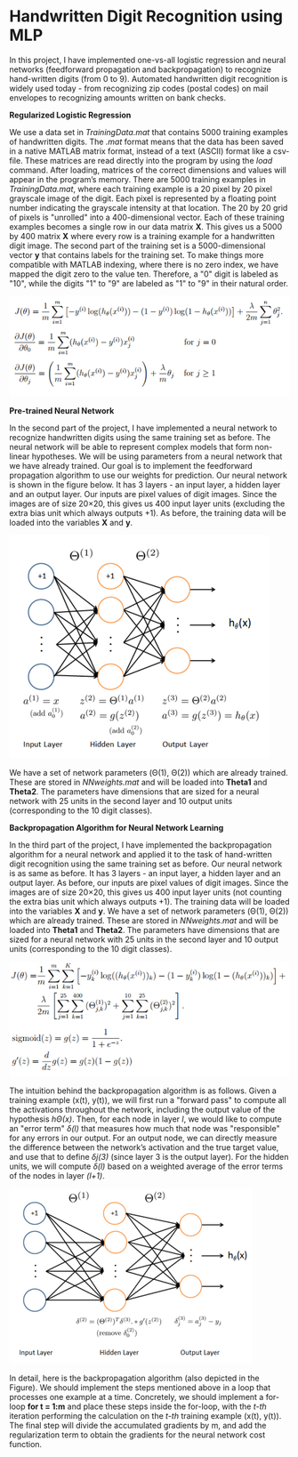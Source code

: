 # Handwritten Digit Recognition using MLP

In this project, I have implemented one-vs-all logistic regression and neural networks (feedforward propagation and backpropagation) to recognize hand-written digits (from 0 to 9). Automated handwritten digit recognition is widely used today - from recognizing zip codes (postal codes) on mail envelopes to recognizing amounts written on bank checks.

**Regularized Logistic Regression**

We use a data set in *TrainingData.mat* that contains 5000 training examples of handwritten digits. The *.mat* format means that the data has been saved in a native MATLAB matrix format, instead of a text (ASCII) format like a csv-file. These matrices are read directly into the program by using the *load* command. After loading, matrices of the correct dimensions and values will appear in the program’s memory.
There are 5000 training examples in *TrainingData.mat*, where each training example is a 20 pixel by 20 pixel grayscale image of the digit. Each pixel is represented by a floating point number indicating the grayscale intensity at that location. The 20 by 20 grid of pixels is "unrolled" into a 400-dimensional vector. Each of these training examples becomes a single row in our data matrix **X**. This gives us a 5000 by 400 matrix **X** where every row is a training example for a handwritten digit image.
The second part of the training set is a 5000-dimensional vector **y** that contains labels for the training set. To make things more compatible with MATLAB indexing, where there is no zero index, we have mapped the digit zero to the value ten. Therefore, a "0" digit is labeled as "10", while the digits "1" to "9" are labeled as "1" to "9" in their natural order.

![Screenshot](regularized-logistic-regression.png)

**Pre-trained Neural Network**

In the second part of the project, I have implemented a neural network to recognize handwritten digits using the same training set as before. The neural network will be able to represent complex models that form non-linear hypotheses. We will be using parameters from a neural network that we have already trained. Our goal is to implement the feedforward propagation algorithm to use our weights for prediction. 
Our neural network is shown in the figure below. It has 3 layers - an input layer, a hidden layer and an output layer. Our inputs are pixel values of digit images. Since the images are of size 20×20, this gives us 400 input layer units (excluding the extra bias unit which always outputs +1). As before, the training data will be loaded into the variables **X** and **y**.

![Screenshot](nueral-network-model.PNG)

We have a set of network parameters (Θ(1), Θ(2)) which are already trained. These are stored in *NNweights.mat* and will be loaded into **Theta1** and **Theta2**. The parameters have dimensions that are sized for a neural network with 25 units in the second layer and 10 output units (corresponding to the 10 digit classes).

**Backpropagation Algorithm for Neural Network Learning**

In the third part of the project, I have implemented the backpropagation algorithm for a neural network and applied it to the task of hand-written digit recognition using the same training set as before.
Our neural network is as same as before. It has 3 layers - an input layer, a hidden layer and an output layer. As before, our inputs are pixel values of digit images. Since the images are of size 20×20, this gives us 400 input layer units (not counting the extra bias unit which always outputs +1). The training data will be loaded into the variables **X** and **y**.
We have a set of network parameters (Θ(1), Θ(2)) which are already trained. These are stored in *NNweights.mat* and will be loaded into **Theta1** and **Theta2**. The parameters have dimensions that are sized for a neural network with 25 units in the second layer and 10 output units (corresponding to the 10 digit classes).

![Screenshot](back-propagation1.png)

The intuition behind the backpropagation algorithm is as follows. Given a training example (x(t), y(t)), we will first run a "forward pass" to compute all the activations throughout the network, including the output value of the hypothesis *hΘ(x)*. Then, for each node in layer *l*, we would like to compute an "error term" *δ(l)* that measures how much that node was "responsible" for any errors in our output.
For an output node, we can directly measure the difference between the network’s activation and the true target value, and use that to define *δj(3)* (since layer 3 is the output layer). For the hidden units, we will compute *δ(l)* based on a weighted average of the error terms of the nodes in layer *(l+1)*.

![Screenshot](back-propagation2.PNG)

In detail, here is the backpropagation algorithm (also depicted in the Figure). We should implement the steps mentioned above in a loop that processes one example at a time. Concretely, we should implement a for-loop **for t = 1:m** and place these steps inside the for-loop, with the *t-th* iteration performing the calculation on the *t-th* training example (x(t), y(t)). The final step will divide the accumulated gradients by m, and add the regularization term to obtain the gradients for the neural network cost function.
